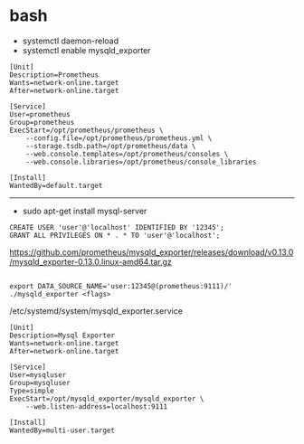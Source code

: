 # bash

- systemctl daemon-reload
- systemctl enable mysqld_exporter
```
[Unit]
Description=Prometheus
Wants=network-online.target
After=network-online.target

[Service]
User=prometheus
Group=prometheus
ExecStart=/opt/prometheus/prometheus \
    --config.file=/opt/prometheus/prometheus.yml \
    --storage.tsdb.path=/opt/prometheus/data \
    --web.console.templates=/opt/prometheus/consoles \
    --web.console.libraries=/opt/prometheus/console_libraries

[Install]
WantedBy=default.target
```
-----------------------------------

- sudo apt-get install mysql-server
```
CREATE USER 'user'@'localhost' IDENTIFIED BY '12345';
GRANT ALL PRIVILEGES ON * . * TO 'user'@'localhost';
```
https://github.com/prometheus/mysqld_exporter/releases/download/v0.13.0/mysqld_exporter-0.13.0.linux-amd64.tar.gz
```

export DATA_SOURCE_NAME='user:12345@(prometheus:9111)/'
./mysqld_exporter <flags>

```
/etc/systemd/system/mysqld_exporter.service
```
[Unit]
Description=Mysql Exporter
Wants=network-online.target
After=network-online.target

[Service]
User=mysqluser
Group=mysqluser
Type=simple
ExecStart=/opt/mysqld_exporter/mysqld_exporter \ 
    --web.listen-address=localhost:9111 

[Install]
WantedBy=multi-user.target

```
